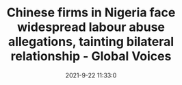 ---
"title": "Chinese firms in Nigeria face widespread labour abuse allegations, tainting bilateral relationship - Global Voices"
"date": "2021-9-22 11:33:0"
"feed_name": "GOOGLENEWSINDUSTRIAL"
"feed_website": "https://news.google.com/search?q=industrial%2Bincident&hl=en-US&gl=US&ceid=US:en"
"feed_rss": "https://news.google.com/rss/search?q=industrial%2Bincident&hl=en-US&gl=US&ceid=US:en"
"link": "https://globalvoices.org/2021/09/22/chinese-firms-in-nigeria-face-widespread-labour-abuse-allegations-tainting-bilateral-relationship/"
"file": "_posts/2021-1-1-4d671059852d61c7421f090d14d5419772449845.md"
"accident": "0"
"drilling": "0"
"dead": "0"
"injured": "0"
"where": "unknown site"
"place": "unknown place"
---